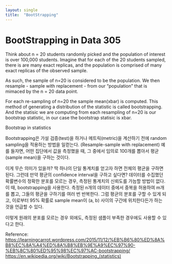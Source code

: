 ```yaml
---
layout: single
title:  "BootStrapping"
---
```

# BootStrapping in Data 305

Think about n = 20 students randomly picked and the population of interest is over 100,000 students.
Imagine that for each of the 20 students sampled, there is are many exact replicas, and the population is comprised of many exact replicas of the observed sample. 

As such, the sample of n=20 is considered to be the population. We then resample - sample with replacement - from our “population” that is mimaced by the n = 20 data point.

For each re-sampling of n=20
the sample mean(xbar) is computed. 
This method of generating a distribution of the statistic is called bootstrapping.
And the statisic we are computing from each resampling of n=20 is our bootstrap statistic, in our case the bootstrap statisic is xbar.



Bootstrap in statistics

Bootstrapping은 가설 검증(test)을 하거나 메트릭(metric)을 계산하기 전에 random sampling을 적용하는 방법을 일컫는다. 
(Resample-sample with replacement) 
예를 들자면, 어떤 집단에서 값을 측정했을 때, 그 중에서 임의로 100개를 뽑아서 평균(sample mean)을 구하는 것이다.

이게 무슨 의미가 있을까? 딱 하나의 단일 통계치를 얻고자 하면 전체의 평균을 구하면 된다. 그런데 만약 평균의 confidence interval을 구하고 싶다면? 데이터를 수집했던 확률변수의 정확한 분포를 모르는 경우, 측정된 통계치의 신뢰도를 가늠할 방법이 없다. 이 때, bootstrapping을 사용한다. 측정된 n개의 데이터 중에서 중복을 허용하여 m개를 뽑고, 그들의 평균을 구하기를 여러 번 반복한다. 그럼 평균의 분포를 구할 수 있게 되고, 이로부터 95% 확률로 sample mean이 (a, b) 사이의 구간에 위치한다든가 하는 것을 언급할 수 있다.

이렇게 원래의 분포를 모르는 경우 외에도, 측정된 샘플이 부족한 경우에도 사용할 수 있다고 한다. 

Reference: 
https://learningcarrot.wordpress.com/2015/11/12/%EB%B6%80%ED%8A%B8%EC%8A%A4%ED%8A%B8%EB%9E%A9%EC%97%90-%EB%8C%80%ED%95%98%EC%97%AC-bootstrapping/
https://en.wikipedia.org/wiki/Bootstrapping_(statistics)

